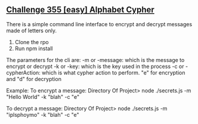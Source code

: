## [Challenge 355 [easy] Alphabet Cypher](https://www.reddit.com/r/dailyprogrammer/comments/879u8b/20180326_challenge_355_easy_alphabet_cipher/)

There is a simple command line interface to encrypt and decrypt messages made of letters only.
1. Clone the rpo
2. Run npm install

The parameters for the cli are:
-m or -message: which is the message to encrypt or decrypt
-k or -key: which is the key used in the process
-c or -cypherAction: which is what cypher action to perform. "e" for encryption and "d" for decryption

Example:
To encrypt a message:
    Directory Of Project> node ./secrets.js -m "Hello World" -k "blah" -c "e"

To decrypt a message:
    Directory Of Project> node ./secrets.js -m "iplsphoymo" -k "blah" -c "e"
